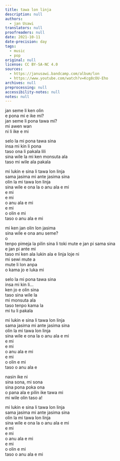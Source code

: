 ```yaml
---
title: tawa lon linja
description: null
authors:
  - jan Usawi
translators: null
proofreaders: null
date: 2021-10-11
date-precision: day
tags:
  - music
  - pop
original: null
license: CC BY-SA-NC 4.0
sources:
  - https://janusawi.bandcamp.com/album/lon
  - https://www.youtube.com/watch?v=Kcg8cOU-Eho
archives: null
preprocessing: null
accessibility-notes: null
notes: null
---
```


jan seme li ken olin  \
e pona mi e ike mi?  \
jan seme li pona tawa mi?  \
mi awen wan  \
ni li ike e mi

selo la mi pona tawa sina  \
insa mi kin li pona  \
taso ona li pakala lili  \
sina wile la mi ken monsuta ala  \
taso mi wile ala pakala

mi lukin e sina li tawa lon linja  \
sama jasima mi ante jasima sina  \
olin la mi tawa lon linja  \
sina wile e ona la o anu ala e mi  \
e mi   \
e mi  \
o anu ala e mi  \
e mi  \
o olin e mi  \
taso o anu ala e mi

mi ken jan olin lon jasima  \
sina wile e ona anu seme?  \
o  \
tenpo pimeja la pilin sina li toki mute e jan pi sama sina  \
e jan pi ante mi  \
taso mi ken ala lukin ala e linja loje ni  \
mi sewi mute a  \
mute li lon anpa   \
o kama jo e luka mi

selo la mi pona tawa sina  \
insa mi kin li…  \
ken jo e olin sina  \
taso sina wile la   \
mi monsuta ala  \
taso tenpo kama la   \
mi tu li pakala

mi lukin e sina li tawa lon linja  \
sama jasima mi ante jasima sina  \
olin la mi tawa lon linja  \
sina wile e ona la o anu ala e mi  \
e mi   \
e mi  \
o anu ala e mi  \
e mi  \
o olin e mi  \
taso o anu ala e

nasin ike ni  \
sina sona, mi sona  \
sina pona poka ona  \
o pana ala e pilin ike tawa mi  \
mi wile olin taso a!

mi lukin e sina li tawa lon linja  \
sama jasima mi ante jasima sina  \
olin la mi tawa lon linja  \
sina wile e ona la o anu ala e mi  \
e mi   \
e mi  \
o anu ala e mi  \
e mi  \
o olin e mi  \
taso o anu ala e mi